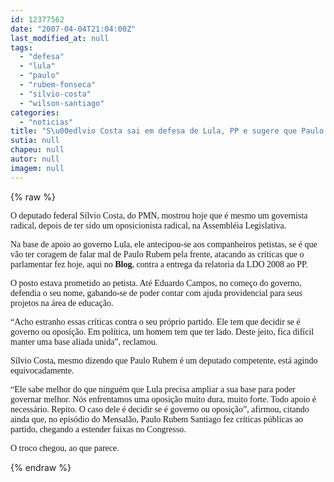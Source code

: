 ```yaml
---
id: 12377562
date: "2007-04-04T21:04:00Z"
last_modified_at: null
tags:
  - "defesa"
  - "lula"
  - "paulo"
  - "rubem-fonseca"
  - "silvio-costa"
  - "wilson-santiago"
categories:
  - "noticias"
title: "S\u00edlvio Costa sai em defesa de Lula, PP e sugere que Paulo Rubem Santiago escolha um lado"
sutia: null
chapeu: null
autor: null
imagem: null
---
```

{% raw %}
<p><P><FONT face=Verdana>O deputado federal Sílvio Costa, do PMN, mostrou hoje que é mesmo um governista radical, depois de ter sido um oposicionista radical, na Assembléia Legislativa.</FONT></P></p>
<p><P><FONT face=Verdana>Na base de apoio ao governo Lula, ele antecipou-se aos companheiros petistas, se é que vão ter coragem de falar mal de Paulo Rubem pela frente, atacando as críticas que o parlamentar fez hoje, aqui no<STRONG> Blog</STRONG>, contra a entrega da relatoria da LDO 2008 ao PP.</FONT></P></p>
<p><P><FONT face=Verdana>O posto estava prometido ao petista. Até Eduardo Campos, no começo do governo, defendia o seu nome, gabando-se de poder contar com ajuda providencial para seus projetos na área de educação.</FONT></P></p>
<p><P><FONT face=Verdana>“Acho estranho essas críticas contra o seu próprio partido. Ele tem que decidir se é governo ou oposição. Em política, um homem tem que ter lado. Deste jeito, fica difícil manter uma base aliada unida”, reclamou.</FONT></P></p>
<p><P><FONT face=Verdana>Sílvio Costa, mesmo dizendo que Paulo Rubem é um deputado competente, está agindo equivocadamente.</FONT></P></p>
<p><P><FONT face=Verdana>“Ele sabe melhor do que ninguém que Lula precisa ampliar a sua base para poder governar melhor. Nós enfrentamos uma oposição muito dura, muito forte. Todo apoio é necessário. Repito. O caso dele é decidir se é governo ou oposição”, afirmou, citando ainda que, no episódio do Mensalão, Paulo Rubem Santiago fez críticas públicas ao partido, chegando a estender faixas no Congresso.</FONT></P></p>
<p><P><FONT face=Verdana>O troco chegou, ao que parece.</FONT></P> </p>
{% endraw %}